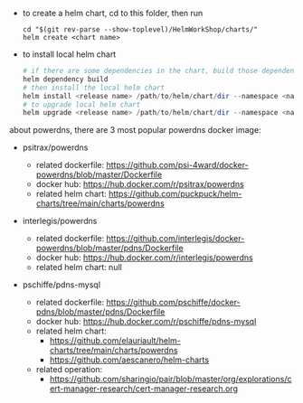- to create a helm chart, cd to this folder, then run 
  ```
  cd "$(git rev-parse --show-toplevel)/HelmWorkShop/charts/"
  helm create <chart name>
  ```

- to install local helm chart
  ```powershell
  # if there are some dependencies in the chart, build those dependencies first
  helm dependency build
  # then install the local helm chart
  helm install <release name> /path/to/helm/chart/dir --namespace <namespace> --create-namespace
  # to upgrade local helm chart
  helm upgrade <release name> /path/to/helm/chart/dir --namespace <namespace> 
  ```

about powerdns, there are 3 most popular powerdns docker image:
- psitrax/powerdns  
  - related dockerfile: https://github.com/psi-4ward/docker-powerdns/blob/master/Dockerfile
  - docker hub: https://hub.docker.com/r/psitrax/powerdns  
  - related helm chart: https://github.com/puckpuck/helm-charts/tree/main/charts/powerdns

- interlegis/powerdns
  - related dockerfile: https://github.com/interlegis/docker-powerdns/blob/master/pdns/Dockerfile
  - docker hub: https://hub.docker.com/r/interlegis/powerdns
  - related helm chart: null

- pschiffe/pdns-mysql
  - related dockerfile: https://github.com/pschiffe/docker-pdns/blob/master/pdns/Dockerfile
  - docker hub: https://hub.docker.com/r/pschiffe/pdns-mysql
  - related helm chart: 
    - https://github.com/elauriault/helm-charts/tree/main/charts/powerdns
    - https://github.com/aescanero/helm-charts
  - related operation:
    - https://github.com/sharingio/pair/blob/master/org/explorations/cert-manager-research/cert-manager-research.org